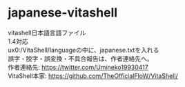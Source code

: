 # japanese-vitashell
vitashell日本語言語ファイル<br>
1.4対応<br>
ux0:/VitaShell/languageの中に、japanese.txtを入れる<br>
誤字・脱字・誤変換・不具合報告は、作者連絡先へ。<br>
作者連絡先: https://twitter.com/Umineko19930417<br>
VitaShell本家: https://github.com/TheOfficialFloW/VitaShell/<br>
